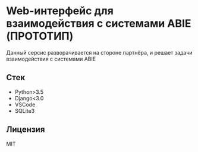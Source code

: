 # Web-интерфейс для взаимодействия с системами ABIE (ПРОТОТИП)

Данный серсис разворачивается на стороне партнёра, и решает задачи взаимодействия с системами ABIE

## Cтек

* Python>3.5
* Django<3.0
* VSCode
* SQLite3

## Лицензия

MIT


